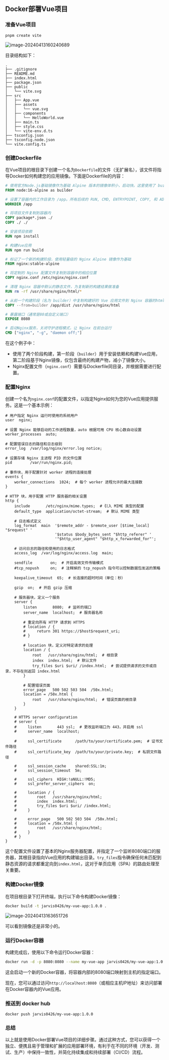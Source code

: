 ## Docker部署Vue项目

### 准备Vue项目

```shell
pnpm create vite
```



![image-20240413160240689](https://qn.huat.xyz/mac/202404131602803.png)



目录结构如下：

```
.
├── .gitignore
├── README.md
├── index.html
├── package.json
├── public
│   └── vite.svg
├── src
│   ├── App.vue
│   ├── assets
│   │   └── vue.svg
│   ├── components
│   │   └── HelloWorld.vue
│   ├── main.ts
│   ├── style.css
│   └── vite-env.d.ts
├── tsconfig.json
├── tsconfig.node.json
└── vite.config.ts
```





### 创建Dockerfile

在Vue项目的根目录下创建一个名为`Dockerfile`的文件（无扩展名），该文件将指导Docker如何构建您的应用镜像。下面是Dockerfile的内容：

```Dockerfile
# 使用官方Node.js基础镜像作为基础 Alpine 版本的镜像体积小，启动快。这里使用了 builder 作为这个阶段的名称，便于在后续步骤中引用。
FROM node:16-alpine as builder

# 设置了容器内的工作目录为 /app。所有后续的 RUN, CMD, ENTRYPOINT, COPY, 和 ADD 指令都将在这个目录下执行。
WORKDIR /app

# 将项目文件复制到容器内
COPY package*.json ./
COPY ./ ./

# 安装项目依赖
RUN npm install

# 构建Vue应用
RUN npm run build

# 标记了一个新的构建阶段，使用轻量级的 Nginx Alpine 镜像作为基础
FROM nginx:stable-alpine

# 将定制的 Nginx 配置文件复制到容器中的相应位置
COPY nginx.conf /etc/nginx/nginx.conf

# 清理 Nginx 容器中默认的静态文件，为复制新的构建结果做准备
RUN rm -rf /usr/share/nginx/html/*

# 从前一个构建阶段（名为 builder）中复制构建好的 Vue 应用文件到 Nginx 容器的html服务目录
COPY --from=builder /app/dist /usr/share/nginx/html

# 暴露端口（通常是80或自定义端口）
EXPOSE 8080

# 启动Nginx服务，关闭守护进程模式，让 Nginx 在前台运行
CMD ["nginx", "-g", "daemon off;"]
```

在这个例子中：

- 使用了两个阶段构建，第一阶段（`builder`）用于安装依赖和构建Vue应用，第二阶段基于Nginx镜像，仅包含最终的构建产物，减小了镜像大小。
- Nginx配置文件（`nginx.conf`）需要与Dockerfile同目录，并根据需要进行配置。

### 配置Nginx

创建一个名为`nginx.conf`的配置文件，以指定Nginx如何为您的Vue应用提供服务。这是一个基本示例：

```nginx
# 用户指定 Nginx 运行时使用的系统用户
user  nginx;

# 设置 Nginx 能够启动的工作进程数量，auto 根据可用 CPU 核心数自动设置
worker_processes  auto;

# 配置错误日志的路径和日志级别
error_log  /var/log/nginx/error.log notice;

# 设置存储 Nginx 主进程 PID 的文件位置
pid        /var/run/nginx.pid;

# 事件块，用于配置针对 worker 进程的连接处理
events {
    worker_connections  1024;  # 每个 worker 进程允许的最大连接数
}

# HTTP 块，用于配置 HTTP 服务器的相关设置
http {
    include       /etc/nginx/mime.types;  # 引入 MIME 类型的配置
    default_type  application/octet-stream;  # 默认 MIME 类型

    # 日志格式定义
    log_format  main  '$remote_addr - $remote_user [$time_local] "$request" '
                      '$status $body_bytes_sent "$http_referer" '
                      '"$http_user_agent" "$http_x_forwarded_for"';

    # 访问日志的路径和使用的日志格式
    access_log  /var/log/nginx/access.log  main;

    sendfile        on;  # 开启高效文件传输模式
    #tcp_nopush     on;  # 注释掉的 tcp_nopush 指令可以控制数据包发送的策略

    keepalive_timeout  65;  # 长连接的超时时间（单位：秒）

    gzip  on;  # 开启 gzip 压缩

    # 服务器块，定义一个服务
    server {
        listen       8080;  # 监听的端口
        server_name  localhost;  # 服务器名称

        # 重定向所有 HTTP 请求到 HTTPS
        # location / {
        #     return 301 https://$host$request_uri;
        # }

        # location 块，定义对特定请求的处理
        location / {
            root   /usr/share/nginx/html;  # 根目录
            index  index.html;  # 默认文件
            try_files $uri $uri/ /index.html;  # 尝试提供请求的文件或目录，不存在则返回 index.html
        }

        # 配置错误页面
        error_page   500 502 503 504  /50x.html;
        location = /50x.html {
            root   /usr/share/nginx/html;  # 错误页面的根目录
        }
    }

    # HTTPS server configuration
    # server {
    #     listen       443 ssl;  # 更改监听端口为 443，并启用 ssl
    #     server_name  localhost;

    #     ssl_certificate      /path/to/your/certificate.pem;  # 证书文件路径
    #     ssl_certificate_key  /path/to/your/private.key;  # 私钥文件路径

    #     ssl_session_cache    shared:SSL:1m;
    #     ssl_session_timeout  5m;

    #     ssl_ciphers  HIGH:!aNULL:!MD5;
    #     ssl_prefer_server_ciphers  on;

    #     location / {
    #         root   /usr/share/nginx/html;
    #         index  index.html;
    #         try_files $uri $uri/ /index.html;
    #     }

    #     error_page   500 502 503 504  /50x.html;
    #     location = /50x.html {
    #         root   /usr/share/nginx/html;
    #     }
    # }
}

```

这个配置文件设置了基本的Nginx服务器配置，并指定了一个监听8080端口的服务器，其根目录指向Vue应用的构建输出目录。`try_files`指令确保任何未匹配到静态资源的请求都重定向到`index.html`，这对于单页应用（SPA）的路由处理至关重要。

### 构建Docker镜像

在项目根目录下打开终端，执行以下命令构建Docker镜像：

```sh
docker build -t jarvis0426/my-vue-app:1.0.0 .
```



![image-20240413163651726](https://qn.huat.xyz/mac/202404131636826.png)

可以看到镜像还是非常小的。



### 运行Docker容器

构建完成后，使用以下命令运行Docker容器：

```sh
docker run -d -p 8080:8080 --name my-vue-app jarvis0426/my-vue-app:1.0.0
```

这会启动一个新的Docker容器，将容器内部的8080端口映射到主机的指定端口。

现在，您可以通过访问`http://localhost:8080`（或相应主机IP地址）来访问部署在Docker容器内的Vue应用。



### 推送到 docker hub

```shell
docker push jarvis0426/my-vue-app:1.0.0
```





### **总结**

以上就是使用Docker部署Vue项目的详细步骤。通过这种方式，您可以获得一个独立、便携且易于管理和扩展的应用部署环境，有利于在不同的环境（开发、测试、生产）中保持一致性，并简化持续集成和持续部署（CI/CD）流程。
